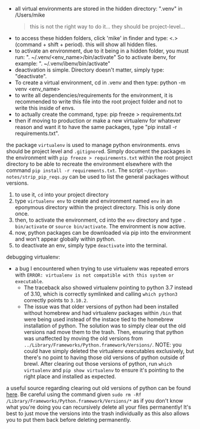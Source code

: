 * all virtual environments are stored in the hidden directory: ".venv" in /Users/mike
	> this is not the right way to do it... they should be project-level...
* to access these hidden folders, click 'mike' in finder and type: <command> <shift> <.> (command + shift + period). this will show all hidden files.
* to activate an environment, due to it being in a hidden folder, you must run:
	". ~/.venv/<env_name>/bin/activate"
  So to activate ibenv, for example:
	". ~/.venv/ibenv/bin/activate"
* deactivation is simple. Directory doesn't matter, simply type: "deactivate".
* To create a virtual environment, cd in .venv and then type:
	python -m venv <env_name>
* to write all dependencies/requirements for the environment, it is recommended to write this file  into the root project folder and not to write this inside of envs.
* to actually create the command, type: pip freeze > requirements.txt
* then if moving to production or make a new virtualenv for whatever reason and want it to have the same packages, type "pip install -r requirements.txt".

the package `virtualenv` is used to manage python environments.
envs should be project level and `.gitignore`d. Simply document the packages in the environment with `pip freeze > requirements.txt` within the root project directory to be able to recreate the environment elsewhere with the command `pip install -r requirements.txt`. The script `~/python-notes/strip_pip_reqs.py` can be used to list the general packages without versions.
1. to use it, `cd` into your project directory
1. type `virtualenv env` to create and environment named `env` in an eponymous directory within the project directory. This is only done once.
1. then, to activate the environment, cd into the `env` directory and type `. bin/activate` or `source bin/activate`. The environment is now active.
1. now, python packages can be downloaded via pip into the environment and won't appear globally within python.
1. to deactivate an env, simply type `deactivate` into the terminal.


debugging virtualenv:

- a bug I encountered when trying to use virtualenv was repeated errors with `ERROR: virtualenv is not compatible with this system or executable`.
	- The traceback also showed virtualenv pointing to python 3.7 instead of 3.10, which is correctly symlinked and calling `which python3` correctly points to `3.10.2`.
	- The issue was that older versions of python had been installed without homebrew and had virtualenv packages within `/bin` that were being used instead of the instace tied to the homebrew installation of python. The solution was to simply clear out the old versions nad move them to the trash. Then, ensuring that python was unaffected by moving the old versions from `../Library/Frameworks/Python.framework/Versions/`. NOTE: you could have simply deleted the virtualenv executables exclusively, but there's no point to having those old versions of python outside of brewl. After clearing out those versions of python, run `which virtualenv` and `pip show virtualenv` to ensure it's pointing to the right place and installed as expected.

a useful source regarding clearing out old versions of python can be found [here](https://faun.pub/the-right-way-to-set-up-python-on-your-mac-e923ffe8cf8e). Be careful using the command given `sudo rm -Rf /Library/Frameworks/Python.framework/Versions/*` as if you don't know what you're doing you can recursively delete all your files permanently! It's best to just move the versions into the trash individually as this also allows you to put them back before deleting permanently.
